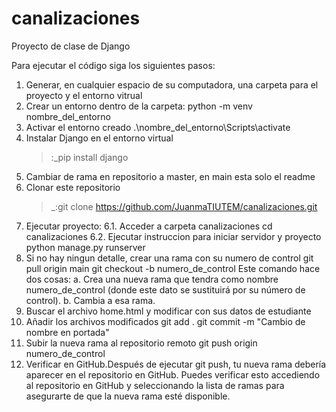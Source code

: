 # canalizaciones
Proyecto de clase de Django

Para ejecutar el código siga los siguientes pasos:
1. Generar, en cualquier espacio de su computadora, una carpeta para el proyecto y el entorno vitrual
2. Crear un entorno dentro de la carpeta:
   python -m venv nombre_del_entorno
3. Activar el entorno creado
   .\nombre_del_entorno\Scripts\activate
4. Instalar Django en el entorno virtual
   >:_pip install django
5. Cambiar de rama en repositorio a master, en main esta solo el readme
6. Clonar este repositorio
   >_:git clone https://github.com/JuanmaTIUTEM/canalizaciones.git
7. Ejecutar proyecto:
   6.1. Acceder a carpeta canalizaciones
        cd canalizaciones
   6.2. Ejecutar instruccion para iniciar servidor y proyecto
        python manage.py runserver
8. Si no hay ningun detalle, crear una rama con su  numero de control
   git pull origin main
   git checkout -b numero_de_control 
      Este comando hace dos cosas:
        a. Crea una nueva rama que tendra como nombre numero_de_control (donde este dato se sustituirá por su número de control).
        b. Cambia a esa rama.
9. Buscar el archivo home.html y modificar con sus datos de estudiante
10. Añadir los archivos modificados
   git add .
   git commit -m "Cambio de nombre en portada"
11. Subir la nueva rama al repositorio remoto
    git push origin numero_de_control
12.  Verificar en GitHub.Después de ejecutar git push, tu nueva rama debería aparecer en el repositorio en GitHub. Puedes verificar esto accediendo al repositorio en GitHub y seleccionando la lista de ramas para asegurarte de que la nueva rama esté disponible.
   
